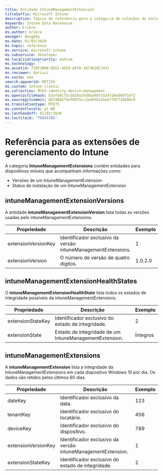 ```yaml
---
title: Entidade IntuneManagementExtension
titleSuffix: Microsoft Intune
description: Tópico de referência para a categoria de coleções de entidade IntuneManagementExtension na API de Data Warehouse do Intune.
keywords: Intune Data Warehouse
author: Erikre
ms.author: erikre
manager: dougeby
ms.date: 01/03/2020
ms.topic: reference
ms.service: microsoft-intune
ms.subservice: developer
ms.localizationpriority: medium
ms.technology: ''
ms.assetid: 73DF3B90-6D52-4EF6-AFFD-1873A18C7421
ms.reviewer: dariusz
ms.suite: ems
search.appverid: MET150
ms.custom: intune-classic
ms.collection: M365-identity-device-management
ms.openlocfilehash: b2efddc75c5819a25d9ba097cb24726e80df14f2
ms.sourcegitcommit: 8d7406b75ef0d75cc2ed03b1a5e5f74ff10b98c0
ms.translationtype: MTE75
ms.contentlocale: pt-BR
ms.lasthandoff: 01/03/2020
ms.locfileid: "75654185"
---
```

# <a name="reference-for-intune-management-extensions"></a>Referência para as extensões de gerenciamento do Intune

A categoria **IntuneManagementExtensions** contém entidades para dispositivos móveis que acompanham informações como:

- Versões de um IntuneManagementExtension
- Status de instalação de um IntuneManagementExtension

## <a name="intunemanagementextensionversions"></a>intuneManagementExtensionVersions

A entidade **intuneManagementExtensionVersion** lista todas as versões usadas pelo intuneManagementExtensions.

| Propriedade  | Descrição | Exemplo |
|---------|------------|--------|
| extensionVersionKey |Identificador exclusivo da versão intuneManagementExtensions. | 1 |
| extensionVersion |O número de versão de quatro dígitos. |1.0.2.0 |

## <a name="intunemanagementextensionhealthstates"></a>intuneManagementExtensionHealthStates

O **intuneManagementExtensionHealthState** lista todos os estados de integridade possíveis da intuneManagementExtensions.

| Propriedade  | Descrição | Exemplo |
|---------|------------|--------|
| extensionStateKey |Identificador exclusivo do estado de integridade. | 2 |
| extensionState |Estado de integridade de um IntuneManagementExtension. | Íntegros |

## <a name="intunemanagementextensions"></a>intuneManagementExtensions

A **intuneManagementExtension** lista a integridade da IntuneManagementExtensions em cada dispositivo Windows 10 por dia.
Os dados são retidos pelos últimos 60 dias. 


|      Propriedade       |                         Descrição                         | Exemplo |
|---------------------|-------------------------------------------------------------|---------|
|       dateKey       |               Identificador exclusivo da data.                |   123   |
|      tenantKey      |              Identificador exclusivo do locatário.               |   456   |
|      deviceKey      |              Identificador exclusivo do dispositivo.               |   789   |
| extensionVersionKey | Identificador exclusivo da versão intuneManagementExtension. |    1    |
|  extensionStateKey  |             Identificador exclusivo do estado de integridade.              |    2    |

